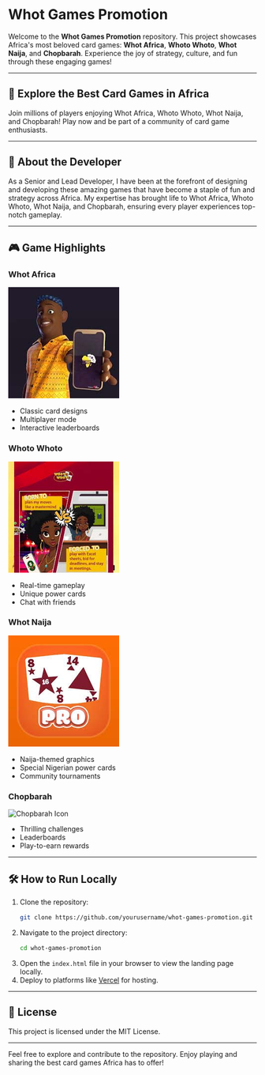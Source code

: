 # Whot Games Promotion

Welcome to the **Whot Games Promotion** repository. This project showcases Africa's most beloved card games: **Whot Africa**, **Whoto Whoto**, **Whot Naija**, and **Chopbarah**. Experience the joy of strategy, culture, and fun through these engaging games!

---

## 🌟 Explore the Best Card Games in Africa

Join millions of players enjoying Whot Africa, Whoto Whoto, Whot Naija, and Chopbarah! Play now and be part of a community of card game enthusiasts.

---

## 💼 About the Developer

As a Senior and Lead Developer, I have been at the forefront of designing and developing these amazing games that have become a staple of fun and strategy across Africa. My expertise has brought life to Whot Africa, Whoto Whoto, Whot Naija, and Chopbarah, ensuring every player experiences top-notch gameplay.

<!-- ![Developer Image](public/images/developer-image.jpg) -->

---

## 🎮 Game Highlights

### Whot Africa
![Whot Africa Icon](public/images/whot-africa-icon.jpg)
- Classic card designs
- Multiplayer mode
- Interactive leaderboards

### Whoto Whoto
![Whoto Whoto Icon](public/images/whoto-whoto-icon.jpg)
- Real-time gameplay
- Unique power cards
- Chat with friends

### Whot Naija
![Whot Naija Icon](public/images/whot-naija-icon.jpg)
- Naija-themed graphics
- Special Nigerian power cards
- Community tournaments

### Chopbarah
![Chopbarah Icon](public/images/chopbarah-icon.jpg)
- Thrilling challenges
- Leaderboards
- Play-to-earn rewards

---

## 🛠 How to Run Locally

1. Clone the repository:
   ```bash
   git clone https://github.com/yourusername/whot-games-promotion.git
   ```
2. Navigate to the project directory:
   ```bash
   cd whot-games-promotion
   ```
3. Open the `index.html` file in your browser to view the landing page locally.
4. Deploy to platforms like [Vercel](https://vercel.com) for hosting.

---

## 📜 License

This project is licensed under the MIT License.

---

Feel free to explore and contribute to the repository. Enjoy playing and sharing the best card games Africa has to offer!
